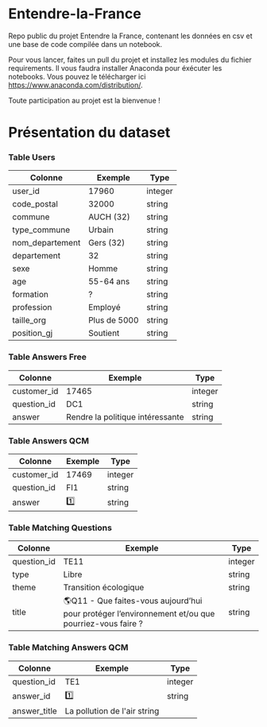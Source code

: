 # Entendre-la-France

Repo public du projet Entendre la France, contenant les données en csv et une base de code compilée dans un notebook.

Pour vous lancer, faites un pull du projet et installez les modules du fichier requirements. Il vous faudra installer Anaconda pour éxécuter les notebooks. Vous pouvez le télécharger ici https://www.anaconda.com/distribution/.

Toute participation au projet est la bienvenue !

# Présentation du dataset

### Table Users

|Colonne         |Exemple                        |Type                      |
|----------------|-------------------------------|-----------------------------|
|user_id	       |17960	|integer
|code_postal	|32000	|string
|commune	|AUCH (32)	|string
|type_commune	|Urbain	|string
|nom_departement	|Gers (32)	|string
|departement	|32	|string
|sexe	|Homme	|string
|age	|55-64 ans	|string
|formation	|?	|string
|profession	|Employé	|string
|taille_org	|Plus de 5000	|string
|position_gj	|Soutient	|string

### Table Answers Free

|Colonne         |Exemple                        |Type                      |
|----------------|-------------------------------|-----------------------------|
|customer_id	|17465	|integer
|question_id	|DC1	|string
|answer	|Rendre la politique intéressante	|string

### Table Answers QCM

|Colonne         |Exemple                        |Type                      |
|----------------|-------------------------------|-----------------------------|
|customer_id	|17469	|integer
|question_id	|FI1	|string
|answer	|1️⃣	|string

### Table Matching Questions 

|Colonne         |Exemple                        |Type                      |
|----------------|-------------------------------|-----------------------------|
|question_id	|TE11	|integer
|type	|Libre	|string
|theme	|Transition écologique	|string
|title	|🌎Q11 - Que faites-vous aujourd’hui pour protéger l’environnement et/ou que pourriez-vous faire ?	|string

### Table Matching Answers QCM

|Colonne         |Exemple                        |Type                      |
|----------------|-------------------------------|-----------------------------|
|question_id	|TE1	|integer
|answer_id	|1️⃣	|string
|answer_title	|La pollution de l'air	string
